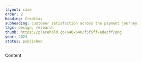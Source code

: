 ```yaml
---
layout: case
order: 2
heading: Creditas
subheading: Customer satisfaction across the payment journey
tags: design, research
thumb: https://placehold.co/640x640/f5f5ff/edecff/png
year: 2023
status: published
---
```


Content
